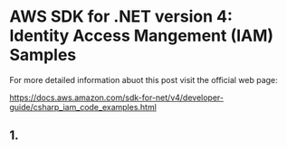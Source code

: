 # AWS SDK for .NET version 4: Identity Access Mangement (IAM) Samples

For more detailed information abuot this post visit the official web page:

https://docs.aws.amazon.com/sdk-for-net/v4/developer-guide/csharp_iam_code_examples.html

## 1. 

